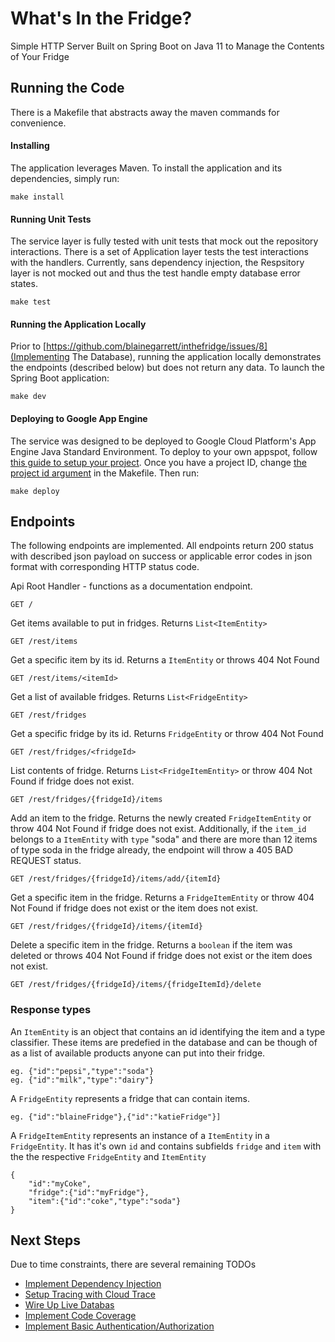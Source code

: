 # What's In the Fridge?
Simple HTTP Server Built on Spring Boot on Java 11 to Manage the Contents of Your Fridge

## Running the Code
There is a Makefile that abstracts away the maven commands for convenience. 

#### Installing
The application leverages Maven. To install the application and its dependencies, simply run:

```make install```

#### Running Unit Tests
The service layer is fully tested with unit tests that mock out the repository interactions. 
There is a set of Application layer tests the test interactions with the handlers. Currently, sans dependency injection, the Respsitory layer is not mocked out and thus the test handle empty database error states.

```make test ```

#### Running the Application Locally
Prior to [https://github.com/blainegarrett/inthefridge/issues/8](Implementing The Database), running the application locally demonstrates the endpoints (described below) but does not return any data. To launch the Spring Boot application:

```make dev ```




#### Deploying to Google App Engine 
The service was designed to be deployed to Google Cloud Platform's App Engine Java Standard Environment.
To deploy to your own appspot, follow [this guide to setup your project](https://cloud.google.com/appengine/docs/standard/java11/quickstart). Once you have a project ID, change [the project id argument](https://github.com/blainegarrett/inthefridge/blob/master/Makefile#L17) in the Makefile. Then run:

```make deploy```

## Endpoints 
The following endpoints are implemented. All endpoints return 200 status with described json payload on success or applicable error codes in json format with corresponding HTTP status code.


Api Root Handler - functions as a documentation endpoint.
```$xslt
GET / 
```

Get items available to put in fridges. Returns `List<ItemEntity>`
```$xslt
GET /rest/items
```

Get a specific item by its id. Returns a `ItemEntity` or throws 404 Not Found
```$xslt
GET /rest/items/<itemId>
```

Get a list of available fridges. Returns `List<FridgeEntity>`
```$xslt
GET /rest/fridges
```
Get a specific fridge by its id. Returns `FridgeEntity` or throw 404 Not Found
```$xslt
GET /rest/fridges/<fridgeId>
```

List contents of fridge. Returns `List<FridgeItemEntity>` or throw 404 Not Found if fridge does not exist.
```$xslt
GET /rest/fridges/{fridgeId}/items
```

Add an item to the fridge. Returns the newly created `FridgeItemEntity` or throw 404 Not Found if fridge does not exist. Additionally, if the `item_id` belongs to a `ItemEntity` with `type` "soda" and there are more than 12 items of type soda in the fridge already, the endpoint will throw a 405 BAD REQUEST status.
```$xslt
GET /rest/fridges/{fridgeId}/items/add/{itemId}
```

Get a specific item in the fridge. Returns a `FridgeItemEntity` or throw 404 Not Found if fridge does not exist or the item does not exist.
```$xslt
GET /rest/fridges/{fridgeId}/items/{itemId}
```

Delete a specific item in the fridge. Returns a `boolean` if the item was deleted or throws 404 Not Found if fridge does not exist or the item does not exist.

```$xslt
GET /rest/fridges/{fridgeId}/items/{fridgeItemId}/delete
```

### Response types 
An `ItemEntity` is an object that contains an id identifying the item and a type classifier. These items are predefied in the database and can be though of as a list of available products anyone can put into their fridge.
```$xslt
eg. {"id":"pepsi","type":"soda"}
eg. {"id":"milk","type":"dairy"}
```

A `FridgeEntity` represents a fridge that can contain items.
```
eg. {"id":"blaineFridge"},{"id":"katieFridge"}]
```

A `FridgeItemEntity` represents an instance of a `ItemEntity` in a `FridgeEntity`. It has it's own `id` and contains subfields `fridge` and `item` with the the respective `FridgeEntity` and `ItemEntity`

```
{
    "id":"myCoke",
    "fridge":{"id":"myFridge"},
    "item":{"id":"coke","type":"soda"}
}
```

## Next Steps
Due to time constraints, there are several remaining TODOs
- [Implement Dependency Injection](https://github.com/blainegarrett/inthefridge/issues/6)
- [Setup Tracing with Cloud Trace](https://github.com/blainegarrett/inthefridge/issues/7)
- [Wire Up Live Databas](https://github.com/blainegarrett/inthefridge/issues/8)
- [Implement Code Coverage](https://github.com/blainegarrett/inthefridge/issues/9)
- [Implement Basic Authentication/Authorization](https://github.com/blainegarrett/inthefridge/issues/10)

